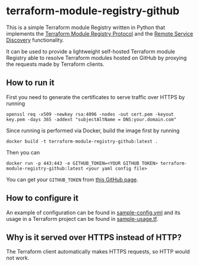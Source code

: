 
# terraform-module-registry-github

This is a simple Terraform module Registry written in Python that implements the [Terraform Module Registry Protocol](https://developer.hashicorp.com/terraform/internals/module-registry-protocol)
and the [Remote Service Discovery](https://developer.hashicorp.com/terraform/internals/remote-service-discovery) 
functionality.

It can be used to provide a lightweight self-hosted Terraform module Registry able to resolve Terraform modules hosted 
on GitHub by proxying the requests made by Terraform clients.

## How to run it
First you need to generate the certificates to serve traffic over HTTPS by running
```
openssl req -x509 -newkey rsa:4096 -nodes -out cert.pem -keyout key.pem -days 365 -addext "subjectAltName = DNS:your.domain.com" 
```
Since running is performed via Docker, build the image first by running
```
docker build -t terraform-module-registry-github:latest .
```
Then you can 
```
docker run -p 443:443 -e GITHUB_TOKEN=<YOUR GITHUB TOKEN> terraform-module-registry-github:latest <your yaml config file>
```
You can get your `GITHUB_TOKEN` from [this GitHub page](https://github.com/settings/tokens).

## How to configure it
An example of configuration can be found in [sample-config.yml](examples/sample-config.yml) and its usage in a Terraform
project can be found in [sample-usage.tf](examples/sample-usage.tf).

## Why is it served over HTTPS instead of HTTP?
The Terraform client automatically makes HTTPS requests, so HTTP would not work.